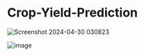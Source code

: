 # Crop-Yield-Prediction


![Screenshot 2024-04-30 030823](https://github.com/baixabhi/Crop-Yield-Prediction/assets/102250133/99798af0-3b57-4744-9a06-f84e3d88c313)


![image](https://github.com/baixabhi/Crop-Yield-Prediction/assets/102250133/d3c2eb80-3dec-436f-ae7d-e5a1e8ed331e)
